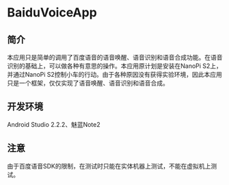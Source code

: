 # BaiduVoiceApp
## 简介
本应用只是简单的调用了百度语音的语音唤醒、语音识别和语音合成功能。在语音识别的基础上，可以做各种有意思的操作。本应用原计划是安装在NanoPi S2上，并通过NanoPi S2控制小车的行动。由于各种原因没有获得实验环境，因此本应用只是一个框架，仅仅实现了语音唤醒、语音识别和语音合成。

## 开发环境
Android Studio 2.2.2、魅蓝Note2

## 注意
由于百度语音SDK的限制，在测试时只能在实体机器上测试，不能在虚拟机上测试。